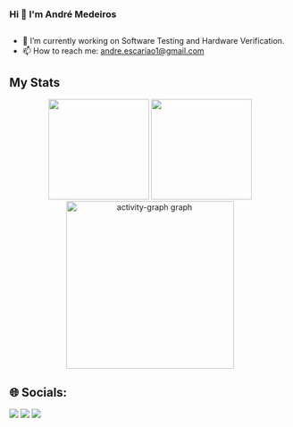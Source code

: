 ### Hi 👋 I'm André Medeiros
##
- 🔭 I’m currently working on Software Testing and Hardware Verification.
- 📫 How to reach me: andre.escariao1@gmail.com

## My Stats
<div align="center">
  <img height=180cm src="https://github-readme-stats.vercel.app/api?username=andreemedeiros&show_icons=true&theme=react" />
  <img height=180cm src="https://github-readme-stats.vercel.app/api/top-langs/?username=andreemedeiros&layout=compact&show_icons=true&theme=react" />
  <img src="https://github-readme-activity-graph.vercel.app/graph?username=andreemedeiros&radius=16&theme=react&area=true&order=5" height="300" alt="activity-graph graph"  />
</div>

###

## 🌐 Socials:
<div> 
  <a href="https://discord.gg" target="_blank"><img src="https://img.shields.io/badge/Discord-7289DA?style=for-the-badge&logo=discord&logoColor=white" target="_blank"></a> 
  <a href = "mailto:andre.escariao1@gmail.com"><img src="https://img.shields.io/badge/-Gmail-%23333?style=for-the-badge&logo=gmail&logoColor=white" target="_blank"></a>
  <a href="https://www.linkedin.com/in/andreemedeiros/" target="_blank"><img src="https://img.shields.io/badge/-LinkedIn-%230077B5?style=for-the-badge&logo=linkedin&logoColor=white" target="_blank"></a> 
</div>
